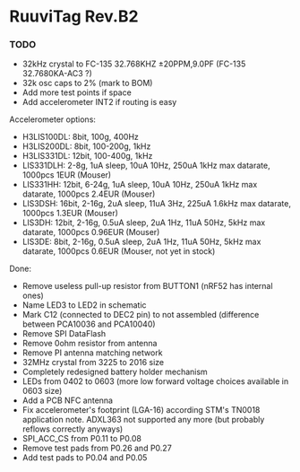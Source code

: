 # RuuviTag Rev.B2

### TODO

* 32kHz crystal to FC-135 32.768KHZ ±20PPM,9.0PF (FC-135 32.7680KA-AC3 ?)
* 32k osc caps to 2% (mark to BOM)
* Add more test points if space
* Add accelerometer INT2 if routing is easy

Accelerometer options:

* H3LIS100DL: 8bit, 100g, 400Hz
* H3LIS200DL: 8bit, 100-200g, 1kHz
* H3LIS331DL: 12bit, 100-400g, 1kHz
* LIS331DLH: 2-8g, 1uA sleep, 10uA 10Hz, 250uA 1kHz max datarate, 1000pcs 1EUR (Mouser)
* LIS331HH: 12bit, 6-24g, 1uA sleep, 10uA 10Hz, 250uA 1kHz max datarate, 1000pcs 2.4EUR (Mouser)
* LIS3DSH: 16bit, 2-16g, 2uA sleep, 11uA 3Hz, 225uA 1.6kHz max datarate, 1000pcs 1.3EUR (Mouser)
* LIS3DH: 12bit, 2-16g, 0.5uA sleep, 2uA 1Hz, 11uA 50Hz, 5kHz max datarate, 1000pcs 0.96EUR (Mouser)
* LIS3DE: 8bit, 2-16g, 0.5uA sleep, 2uA 1Hz, 11uA 50Hz, 5kHz max datarate, 1000pcs 0.6EUR (Mouser, not yet in stock)


Done:

* Remove useless pull-up resistor from BUTTON1 (nRF52 has internal ones)
* Name LED3 to LED2 in schematic
* Mark C12 (connected to DEC2 pin) to not assembled (difference between PCA10036 and PCA10040)
* Remove SPI DataFlash
* Remove 0ohm resistor from antenna
* Remove PI antenna matching network
* 32MHz crystal from 3225 to 2016 size
* Completely redesigned battery holder mechanism
* LEDs from 0402 to 0603 (more low forward voltage choices available in 0603 size)
* Add a PCB NFC antenna 
* Fix accelerometer's footprint (LGA-16) according STM's TN0018 application note. ADXL363 not supported any more (but probably reflows correctly anyways)
* SPI_ACC_CS from P0.11 to P0.08
* Remove test pads from P0.26 and P0.27
* Add test pads to P0.04 and P0.05